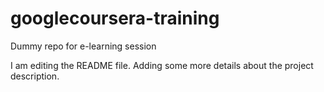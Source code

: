 # googlecoursera-training
Dummy repo for e-learning session

I am editing the README file. Adding some more details about the project description.
